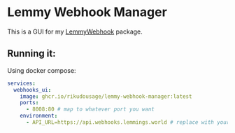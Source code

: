 # Lemmy Webhook Manager

This is a GUI for my [LemmyWebhook](https://github.com/RikudouSage/LemmyWebhook) package.

## Running it:

Using docker compose:

```yaml
services:
  webhooks_ui:
    image: ghcr.io/rikudousage/lemmy-webhook-manager:latest
    ports:
      - 8008:80 # map to whatever port you want
    environment:
      - API_URL=https://api.webhooks.lemmings.world # replace with your api url
```
